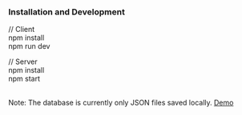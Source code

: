 ### Installation and Development
// Client
<br/>npm install
<br/>npm run dev

// Server
<br/>npm install
<br/>npm start

<br>Note: The database is currently only JSON files saved locally.
[Demo](https://youtu.be/5UC28JgiGUI)

